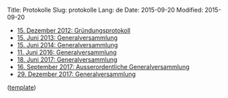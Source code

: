 Title: Protokolle
Slug: protokolle
Lang: de
Date: 2015-09-20
Modified: 2015-09-20

  * [15. Dezember 2012: Gründungsprotokoll]({filename}2012-12-15_gruendungsprotokoll.md)
  * [15. Juni 2013: Generalversammlung]({filename}2013-06-15_GV2013.md)
  * [15. Juni 2014: Generalversammlung]({filename}2014-06-15_GV2014.md)
  * [11. Juni 2016: Generalversammlung]({filename}2016-06-11_GV2016.md)
  * [18. Juni 2017: Generalversammlung]({filename}2017-06-18_GV2017.md)
  * [16. September 2017: Ausserordentliche Generalversammlung]({filename}2017-09-16_GV2017.md)
  * [29. Dezember 2017: Generalversammlung]({filename}2017-12-29_GV2017.md)

([template]({filename}protokoll_template.md))
